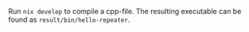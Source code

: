 Run `nix develop` to compile a cpp-file.
The resulting executable can be found as `result/bin/hello-repeater`.
